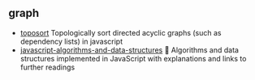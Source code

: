 ## graph

- [toposort](https://github.com/marcelklehr/toposort) Topologically sort directed acyclic graphs (such as dependency lists) in javascript
- [javascript-algorithms-and-data-structures](https://github.com/trekhleb/javascript-algorithms) 📝 Algorithms and data structures implemented in JavaScript with explanations and links to further readings